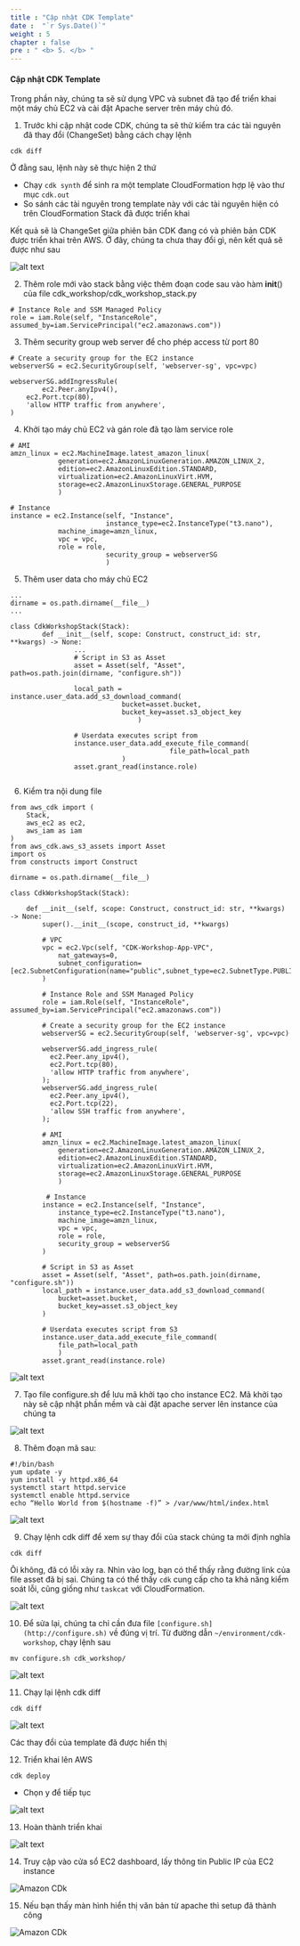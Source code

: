 ```yaml
---
title : "Cập nhật CDK Template"
date :  "`r Sys.Date()`" 
weight : 5
chapter : false
pre : " <b> 5. </b> "
---
```


#### Cập nhật CDK Template

Trong phần này, chúng ta sẽ sử dụng VPC và subnet đã tạo để triển khai một máy chủ EC2 và cài đặt Apache server trên máy chủ đó.

1. Trước khi cập nhật code CDK, chúng ta sẽ thử kiểm tra các tài nguyên đã thay đổi (ChangeSet) bằng cách chạy lệnh

```
cdk diff
```

Ở đằng sau, lệnh này sẽ thực hiện 2 thứ

- Chạy `cdk synth` để sinh ra một template CloudFormation hợp lệ vào thư mục `cdk.out`
- So sánh các tài nguyên trong template này với các tài nguyên hiện có trên CloudFormation Stack đã được triển khai

Kết quả sẽ là ChangeSet giữa phiên bản CDK đang có và phiên bản CDK được triển khai trên AWS. Ở đây, chúng ta chưa thay đổi gì, nên kết quả sẽ được như sau

![alt text](image.png)

2. Thêm role mới vào stack bằng việc thêm đoạn code sau vào hàm __init__() của file cdk_workshop/cdk_workshop_stack.py

```
# Instance Role and SSM Managed Policy
role = iam.Role(self, "InstanceRole", assumed_by=iam.ServicePrincipal("ec2.amazonaws.com"))
```

3. Thêm security group web server để cho phép access từ port 80


```
# Create a security group for the EC2 instance
webserverSG = ec2.SecurityGroup(self, 'webserver-sg', vpc=vpc)
    
webserverSG.addIngressRule(
		ec2.Peer.anyIpv4(),
    ec2.Port.tcp(80),
    'allow HTTP traffic from anywhere',
)
```

4. Khởi tạo máy chủ EC2 và gán role đã tạo làm service role

```
# AMI
amzn_linux = ec2.MachineImage.latest_amazon_linux(
            generation=ec2.AmazonLinuxGeneration.AMAZON_LINUX_2,
            edition=ec2.AmazonLinuxEdition.STANDARD,
            virtualization=ec2.AmazonLinuxVirt.HVM,
            storage=ec2.AmazonLinuxStorage.GENERAL_PURPOSE
            )

# Instance
instance = ec2.Instance(self, "Instance",
						instance_type=ec2.InstanceType("t3.nano"),
            machine_image=amzn_linux,
            vpc = vpc,
            role = role,
						security_group = webserverSG
						)
```


5. Thêm user data cho máy chủ EC2


```
...
dirname = os.path.dirname(__file__)
...

class CdkWorkshopStack(Stack):
		def __init__(self, scope: Construct, construct_id: str, **kwargs) -> None:
				...
				# Script in S3 as Asset
				asset = Asset(self, "Asset", path=os.path.join(dirname, "configure.sh"))
				
				local_path = instance.user_data.add_s3_download_command(
				            bucket=asset.bucket,
				            bucket_key=asset.s3_object_key
						        )
				
				# Userdata executes script from 
				instance.user_data.add_execute_file_command(
										file_path=local_path
				            )
				asset.grant_read(instance.role)
			
```

6. Kiểm tra nội dung file


```
from aws_cdk import (
    Stack,
    aws_ec2 as ec2,
    aws_iam as iam
)
from aws_cdk.aws_s3_assets import Asset
import os
from constructs import Construct

dirname = os.path.dirname(__file__)

class CdkWorkshopStack(Stack):

    def __init__(self, scope: Construct, construct_id: str, **kwargs) -> None:
        super().__init__(scope, construct_id, **kwargs)
        
        # VPC
        vpc = ec2.Vpc(self, "CDK-Workshop-App-VPC",
            nat_gateways=0,
            subnet_configuration=[ec2.SubnetConfiguration(name="public",subnet_type=ec2.SubnetType.PUBLIC)]
        )
        
        # Instance Role and SSM Managed Policy
        role = iam.Role(self, "InstanceRole", assumed_by=iam.ServicePrincipal("ec2.amazonaws.com"))
        
        # Create a security group for the EC2 instance
        webserverSG = ec2.SecurityGroup(self, 'webserver-sg', vpc=vpc)
    
        webserverSG.add_ingress_rule(
          ec2.Peer.any_ipv4(),
          ec2.Port.tcp(80),
          'allow HTTP traffic from anywhere',
        );
        webserverSG.add_ingress_rule(
          ec2.Peer.any_ipv4(),
          ec2.Port.tcp(22),
          'allow SSH traffic from anywhere',
        );
        
        # AMI
        amzn_linux = ec2.MachineImage.latest_amazon_linux(
            generation=ec2.AmazonLinuxGeneration.AMAZON_LINUX_2,
            edition=ec2.AmazonLinuxEdition.STANDARD,
            virtualization=ec2.AmazonLinuxVirt.HVM,
            storage=ec2.AmazonLinuxStorage.GENERAL_PURPOSE
            )
        
         # Instance
        instance = ec2.Instance(self, "Instance",
            instance_type=ec2.InstanceType("t3.nano"),
            machine_image=amzn_linux,
            vpc = vpc,
            role = role,
            security_group = webserverSG
        )
            
        # Script in S3 as Asset
        asset = Asset(self, "Asset", path=os.path.join(dirname, "configure.sh"))
        local_path = instance.user_data.add_s3_download_command(
            bucket=asset.bucket,
            bucket_key=asset.s3_object_key
        )

        # Userdata executes script from S3
        instance.user_data.add_execute_file_command(
            file_path=local_path
            )
        asset.grant_read(instance.role)
```
![alt text](image-1.png)


7. Tạo file configure.sh để lưu mã khởi tạo cho instance EC2. Mã khởi tạo này sẽ cập nhật phần mềm và cài đặt apache server lên instance của chúng ta

![alt text](image-3.png)


8. Thêm đoạn mã sau:


```
#!/bin/bash
yum update -y
yum install -y httpd.x86_64
systemctl start httpd.service
systemctl enable httpd.service
echo “Hello World from $(hostname -f)” > /var/www/html/index.html
```

![alt text](image-2.png)

9. Chạy lệnh cdk diff để xem sự thay đổi của stack chúng ta mới định nghĩa

```
cdk diff 
```

Ôi không, đã có lỗi xảy ra. Nhìn vào log, bạn có thể thấy rằng đường link của file asset đã bị sai. Chúng ta có thể thấy `cdk` cung cấp cho ta khả năng kiểm soát lỗi, cũng giống như `taskcat` với CloudFormation.

![alt text](image-4.png)


10. Để sửa lại, chúng ta chỉ cần đưa file `[configure.sh](http://configure.sh)` về đúng vị trí. Từ đường dẫn `~/environment/cdk-workshop`, chạy lệnh sau

```
mv configure.sh cdk_workshop/
```

![alt text](image-5.png)

11. Chạy lại lệnh cdk diff 

```
cdk diff
```

![alt text](image-6.png)

Các thay đổi của template đã được hiển thị

12. Triển khai lên AWS

```
cdk deploy
```

- Chọn y để tiếp tục

![alt text](image-7.png)

13. Hoàn thành triển khai

![alt text](image-8.png)

14.  Truy cập vào cửa sổ EC2 dashboard, lấy thông tin Public IP của EC2 instance


![Amazon CDk](/images/4/00010.png?featherlight=false&width=90pc)


15. Nếu bạn thấy màn hình hiển thị văn bản từ apache thì setup đã thành công

![Amazon CDk](/images/4/00011.png?featherlight=false&width=90pc)


